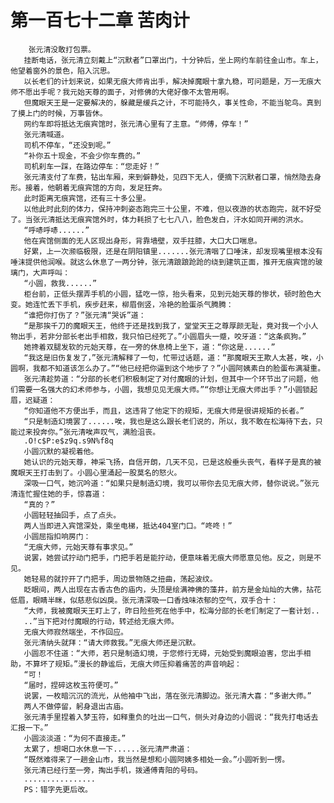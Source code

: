 # 第一百七十二章 苦肉计
        张元清没敢打包票。
       挂断电话，张元清立刻戴上“沉默者”口罩出门，十分钟后，坐上网约车前往金山市。车上，他望着窗外的景色，陷入沉思。
       以长老们的计划来说，如果无痕大师肯出手，解决掉魔眼十拿九稳，可问题是，万一无痕大师不愿出手呢？我元始天尊的面子，对修佛的大佬好像不太管用啊。
       但魔眼天王是一定要解决的，躲藏是缓兵之计，不可能持久，事关性命，不能当鸵鸟。真到了摸上门的时候，万事皆休。
       网约车即将抵达无痕宾馆时，张元清心里有了主意。“师傅，停车！”
       张元清喊道。
       司机不停车，“还没到呢。”
       “补你五十现金，不会少你车费的。”
       司机刹车一踩，在路边停车：“您走好！”
       张元清支付了车费，钻出车厢，来到僻静处，见四下无人，便摘下沉默者口罩，悄然隐去身形。接着，他朝着无痕宾馆的方向，发足狂奔。
       此时距离无痕宾馆，还有三十多公里。
       以他此时此刻的体力，保持冲刺姿态跑完三十公里，不难，但以夜游的状态跑完，就不好受了。当张元清抵达无痕宾馆外时，体力耗损了七七八八，脸色发白，汗水如同开闸的洪水。
       “呼哧呼哧......”
       他在宾馆侧面的无人区现出身形，背靠墙壁，双手拄膝，大口大口喘息。
       好累，上一次濒临极限，还是在阴阳镇里.......张元清咽了口唾沫，却发现嘴里根本没有唾沫提供他润喉。就这么休息了一两分钟，张元清踉踉跄跄的绕到建筑正面，推开无痕宾馆的玻璃门，大声呼叫：
       “小圆，救我......”
       柜台前，正低头摆弄手机的小圆，猛吃一惊，抬头看来，见到元始天尊的惨状，顿时脸色大变。她连忙丢下手机，疾步赶来，柳眉倒竖，冷艳的脸蛋杀气腾腾：
       “谁把你打伤了？”张元清“哭诉”道：
       “是那挨千刀的魔眼天王，他终于还是找到我了，堂堂天王之尊厚颜无耻，竟对我一个小人物出手，若非分部长老出手相救，我只怕已经死了。”小圆眉头一蹙，咬牙道：“这条疯狗。”
       她搀着双腿发软的元始天尊，在一旁的休息椅上坐下，道：“你这是......”
       “我这是旧伤复发了，”张元清解释了一句，忙带过话题，道：“那魔眼天王欺人太甚，唉，小圆啊，我都不知道该怎么办了。”“他已经把你逼到这个地步了？”小圆阿姨素白的脸蛋布满凝重。
       张元清趁势道：“分部的长老们积极制定了对付魔眼的计划，但其中一个环节出了问题，他们需要一名强大的幻术师参与，小圆，我想见见无痕大师。”“你想让无痕大师出手？”小圆锁起眉，迟疑道：
       “你知道他不方便出手，而且，这违背了他定下的规矩，无痕大师是很讲规矩的长者。”
       “只是制造幻境罢了......唉，我也是这么跟长老们说的，所以，我不敢在松海待下去，只能过来投奔你。”张元清唉声叹气，满脸沮丧。
       .O!c$P:e$z9q.s9N%f8q
       小圆沉默的凝视着他。
       她认识的元始天尊，神采飞扬，自信开朗，几天不见，已是这般垂头丧气，看样子是真的被魔眼天王打击到了。小圆心里涌起一股莫名的怒火。
       深吸一口气，她沉吟道：“如果只是制造幻境，我可以带你去见无痕大师，替你说说。”张元清连忙握住她的手，惊喜道：
       “真的？”
       小圆轻轻抽回手，点了点头。
       两人当即进入宾馆深处，乘坐电梯，抵达404室门口。“咚咚！”
       小圆屈指扣响房门：
       “无痕大师，元始天尊有事求见。”
       说罢，她尝试拧动门把手，门把手若是能拧动，便意味着无痕大师愿意见他。反之，则是不见。
       她轻易的就拧开了门把手，周边景物随之扭曲，荡起波纹。
       眨眼间，两人出现在古香古色的庙内，头顶是绘满神佛的藻井，前方是金灿灿的大佛，拈花低眉，眼睛半眯，似慈悲似凶戾。张元清深吸一口香烛味浓郁的空气，双手合十：
       “大师，我被魔眼天王盯上了，昨日险些死在他手中，松海分部的长老们制定了一套计划..
       ..”当下把对付魔眼的行动，转述给无痕大师。
       无痕大师寂然端坐，不作回应。
       张元清纳头就拜：“请大师救我。”无痕大师还是沉默。
       小圆忍不住道：“大师，若只是制造幻境，于您修行无碍，元始受到魔眼迫害，您出手相助，不算坏了规矩。”漫长的静谧后，无痕大师压抑着痛苦的声音响起：
       “可！
       “届时，捏碎这枚玉符便可。”
       说罢，一枚暗沉沉的流光，从他袖中飞出，落在张元清脚边。张元清大喜：“多谢大师。”
       两人不做停留，躬身退出古庙。
       张元清手里捏着入梦玉符，如释重负的吐出一口气，侧头对身边的小圆说：“我先打电话去汇报一下。”
       小圆淡淡道：“为何不直接走。”
       太累了，想喝口水休息一下......张元清严肃道：
       “既然难得来了一趟金山市，我当然是想和小圆阿姨多相处一会。”小圆听到一愣。
       张元清已经行至一旁，掏出手机，拨通傅青阳的号码。
       ................
       PS：错字先更后改。